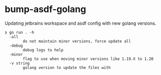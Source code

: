 # bump-asdf-golang

Updating jetbrains workspace and asdf config with new golang versions.

```shell
❯ go run . -h
  -all
    	do not maintain minor versions, force update all
  -debug
    	debug logs to help
  -minor
    	flag to use when moving minor versions like 1.19.X to 1.20
  -v string
    	golang version to update the files with
```
